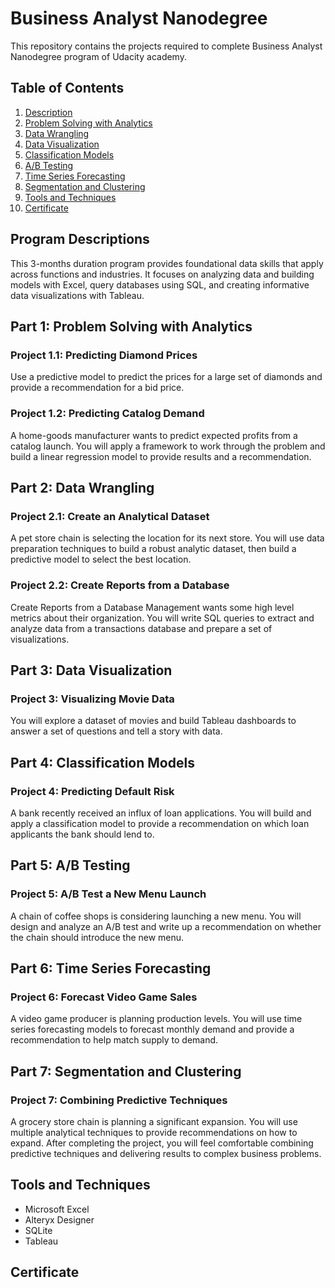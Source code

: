 # Business Analyst Nanodegree
This repository contains the projects required to complete Business Analyst Nanodegree program of Udacity academy.

## Table of Contents
1. [Description](#des)
2. [Problem Solving with Analytics](#p1)
3. [Data Wrangling](#p2)
4. [Data Visualization](#p3)
5. [Classification Models](#p4)
6. [A/B Testing](#p5)
7. [Time Series Forecasting](#p6)
8. [Segmentation and Clustering](#p7)
9. [Tools and Techniques](#tools)
10. [Certificate](#cerf)

## Program Descriptions<a name="des"></a>
This 3-months duration program provides foundational data skills that apply across 
functions and industries. It focuses on analyzing data and 
building models with Excel, query databases using SQL, 
and creating informative data visualizations with Tableau. 

## Part 1: Problem Solving with Analytics<a name="p1"></a>

### Project 1.1: Predicting Diamond Prices
Use a predictive model to predict the prices for a large set 
of diamonds and provide a recommendation for a bid price.

### Project 1.2: Predicting Catalog Demand
A home-goods manufacturer wants to predict expected profits from a catalog launch. 
You will apply a framework to work through the problem and build a 
linear regression model to provide results and a recommendation.

## Part 2: Data Wrangling<a name="p2"></a>

### Project 2.1: Create an Analytical Dataset
A pet store chain is selecting the location for its next store. 
You will use data preparation techniques to build a robust analytic dataset, 
then build a predictive model to select the best location.

### Project 2.2: Create Reports from a Database
Create Reports from a Database Management wants some high level metrics 
about their organization. You will write SQL queries to extract and analyze 
data from a transactions database and prepare a set of visualizations.


## Part 3: Data Visualization<a name="p3"></a>

### Project 3: Visualizing Movie Data
You will explore a dataset of movies and build Tableau dashboards 
to answer a set of questions and tell a story with data.


## Part 4: Classification Models<a name="p4"></a>

### Project 4: Predicting Default Risk
A bank recently received an influx of loan applications. 
You will build and apply a classification model to provide a 
recommendation on which loan applicants the bank should lend to.


## Part 5: A/B Testing<a name="p5"></a>

### Project 5: A/B Test a New Menu Launch
A chain of coffee shops is considering launching a new menu. 
You will design and analyze an A/B test and write up a 
recommendation on whether the chain should introduce the new menu.


## Part 6: Time Series Forecasting<a name="p6"></a>

### Project 6: Forecast Video Game Sales
A video game producer is planning production levels. 
You will use time series forecasting models to forecast monthly 
demand and provide a recommendation to help match supply to demand.


## Part 7: Segmentation and Clustering<a name="p7"></a>

### Project 7: Combining Predictive Techniques
A grocery store chain is planning a significant expansion. 
You will use multiple analytical techniques to provide recommendations 
on how to expand. After completing the project, you will feel comfortable 
combining predictive techniques and delivering results to complex business problems.

## Tools and Techniques<a name="tools"></a>
- Microsoft Excel
- Alteryx Designer
- SQLite
- Tableau


## Certificate<a name="cerf"></a>
